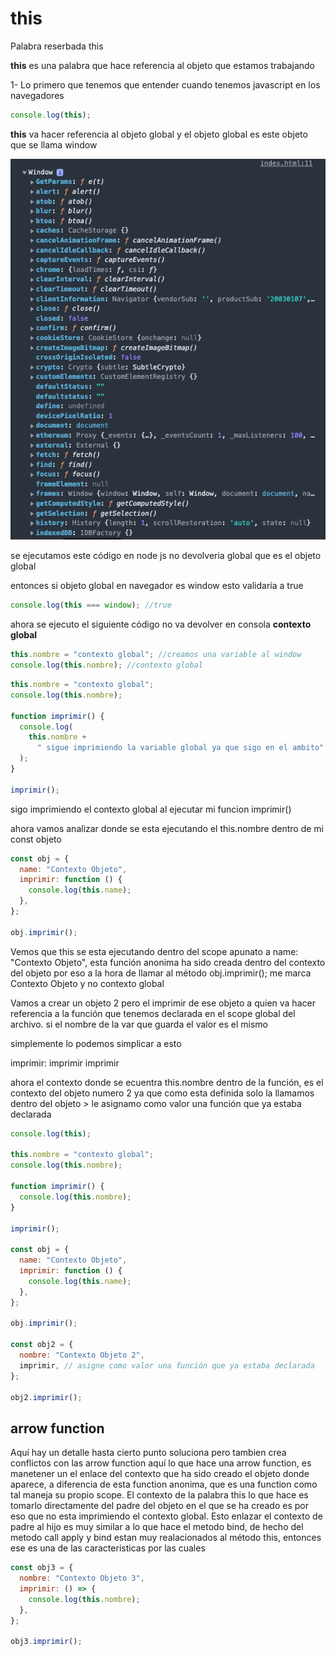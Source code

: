# this

Palabra reserbada this

**this** es una palabra que hace referencia al objeto que estamos trabajando

1- Lo primero que tenemos que entender cuando tenemos javascript en los navegadores

```js
console.log(this);
```

**this** va hacer referencia al objeto global y el objeto global es este objeto que se llama
window

![window](./images/window.png)

se ejecutamos este código en node js no devolveria global que es el objeto global

entonces si objeto global en navegador es window esto validaría a true

```js
console.log(this === window); //true
```

ahora se ejecuto el siguiente código no va devolver en consola **contexto global**

```js
this.nombre = "contexto global"; //creamos una variable al window
console.log(this.nombre); //contexto global
```

```jsx
this.nombre = "contexto global";
console.log(this.nombre);

function imprimir() {
  console.log(
    this.nombre +
      " sigue imprimiendo la variable global ya que sigo en el ambito"
  );
}

imprimir();
```

sigo imprimiendo el contexto global al ejecutar mi funcion imprimir()

ahora vamos analizar donde se esta ejecutando el this.nombre dentro de mi const objeto

```js
const obj = {
  name: "Contexto Objeto",
  imprimir: function () {
    console.log(this.name);
  },
};

obj.imprimir();
```

Vemos que this se esta ejecutando dentro del scope apunato a name: "Contexto Objeto", esta función
anonima ha sido creada dentro del contexto del objeto por eso a la hora de llamar al método obj.imprimir();
me marca Contexto Objeto y no contexto global

Vamos a crear un objeto 2 pero el imprimir de ese objeto a quien va hacer referencia a la función que tenemos declarada
en el scope global del archivo. si el nombre de la var que guarda el valor es el mismo

simplemente lo podemos simplicar a esto

imprimir: imprimir
imprimir

ahora el contexto donde se ecuentra this.nombre dentro de la función, es el contexto del objeto numero 2
ya que como esta definida solo la llamamos dentro del objeto > le asignamo como valor una función que ya estaba declarada

```js
console.log(this);

this.nombre = "contexto global";
console.log(this.nombre);

function imprimir() {
  console.log(this.nombre);
}

imprimir();

const obj = {
  name: "Contexto Objeto",
  imprimir: function () {
    console.log(this.name);
  },
};

obj.imprimir();

const obj2 = {
  nombre: "Contexto Objeto 2",
  imprimir, // asigne como valor una función que ya estaba declarada
};

obj2.imprimir();
```

## arrow function

Aquí hay un detalle hasta cierto punto soluciona pero tambien crea conflictos con las arrow function
aquí lo que hace una arrow function, es manetener un el enlace del contexto que ha sido creado
el objeto donde aparece, a diferencia de esta function anonima, que es una function como tal maneja su propio
scope. El contexto de la palabra this lo que hace es tomarlo directamente del padre del objeto en el que se
ha creado es por eso que no esta imprimiendo el contexto global. Esto enlazar el contexto de padre al hijo
es muy similar a lo que hace el metodo bind, de hecho del metodo call apply y bind estan muy realacionados
al método this, entonces ese es una de las caracteristicas por las cuales

```js
const obj3 = {
  nombre: "Contexto Objeto 3",
  imprimir: () => {
    console.log(this.nombre);
  },
};

obj3.imprimir();
```
